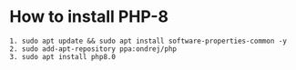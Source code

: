 # How to install PHP-8
    1. sudo apt update && sudo apt install software-properties-common -y  
    2. sudo add-apt-repository ppa:ondrej/php 
    3. sudo apt install php8.0 
   
